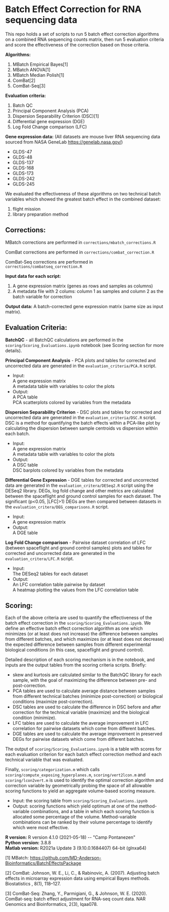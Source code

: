# Batch Effect Correction for RNA sequencing data

This repo holds a set of scripts to run 5 batch effect correction algorithms on a combined RNA sequencing counts matrix, then run 5 evaluation criteria and score the effectiveness of the correction based on those criteria. 

**Algorithms:**
1) MBatch Empirical Bayes[1]
2) MBatch ANOVA[1]
3) MBatch Median Polish[1]
4) ComBat[2]
5) ComBat-Seq[3]

**Evaluation criteria:**
1) Batch QC
2) Principal Component Analysis (PCA)
3) Dispersion Separability Criterion (DSC)[1]
4) Differential gene expression (DGE)
5) Log Fold Change comparison (LFC)

**Gene expression data:**
(All datasets are mouse liver RNA sequencing data sourced from NASA GeneLab https://genelab.nasa.gov/)<br>
- GLDS-47
- GLDS-48
- GLDS-137
- GLDS-168
- GLDS-173
- GLDS-242
- GLDS-245

We evaluated the effectiveness of these algorithms on two technical batch variables which showed the greatest batch effect in the combined dataset: 
1) flight mission 
2) library preparation method

## Corrections:

MBatch corrections are performed in `corrections/mbatch_corrections.R`

ComBat corrections are performed in `corrections/combat_correction.R`

ComBat-Seq corrections are performed in `corrections/combatseq_correction.R`

**Input data for each script:**
1) A gene expression matrix (genes as rows and samples as columns)
2) A metadata file with 2 colums: column 1 as samples and column 2 as the batch variable for correction

**Output data:**
A batch-corrected gene expression matrix (same size as input matrix).

## Evaluation Criteria:
**BatchQC** - all BatchQC calculations are performed in the `scoring/Scoring_Evaluations.ipynb` notebook (see Scoring section for more details).

**Principal Component Analysis** - PCA plots and tables for corrected and uncorrected data are generated in the `evaluation_criteria/PCA.R` script.
- Input:<br>
			A gene expression matrix<br>
			A metadata table with variables to color the plots<br>
- Output:<br> 
      A PCA table<br> 
      PCA scatterplots colored by variables from the metadata<br>

**Dispersion Separability Criterion** - DSC plots and tables for corrected and uncorrected data are generated in the `evaluation_criteria/DSC.R` script. DSC is a method for quantifying the batch effects within a PCA-like plot by calculating the dispersion between sample centroids vs dispersion within each batch. 
- Input:<br>
			A gene expression matrix<br>
			A metadata table with variables to color the plots<br>
- Output:<br> 
      A DSC table<br> 
      DSC barplots colored by variables from the metadata<br>

**Differential Gene Expression** - DGE tables for corrected and uncorrected data are generated in the `evaluation_critera/DESeq2.R` script using the DESeq2 library. DEGs, log fold change and other metrics are calculated between the spaceflight and ground control samples for each dataset. The significant (p<0.05, |LFC|>1) DEGs are then compared between datasets in the `evaluation_critera/DEG_comparisons.R` script.
- Input:<br>
			A gene expression matrix<br>
- Output:<br> 
      A DGE table<br> 


**Log Fold Change comparison** - Pairwise dataset correlation of LFC (between spaceflight and ground control samples) plots and tables for corrected and uncorrected data are generated in the `evaluation_critera/LFC.R` script. 
- Input:<br>
			The DESeq2 tables for each dataset<br>
- Output:<br> 
      An LFC correlation table pairwise by dataset<br> 
      A heatmap plotting the values from the LFC correlation table<br>


## Scoring:

Each of the above criteria are used to quantify the effectiveness of the batch effect correction in the `scoring/Scoring_Evaluations.ipynb`. We define an effective batch effect correction algorithm as one which minimizes (or at least does not increase) the difference between samples from different batches, and which maximizes (or at least does not decrease) the expected difference between samples from different experimental biological conditions (in this case, spaceflight and ground control). 

Detailed description of each scoring mechanism is in the notebook, and inputs are the output tables from the scoring criteria scripts. Briefly: 
- skew and kurtosis are calculated similar to the BatchQC library for each sample, with the goal of maximizing the difference between pre- and post-correction. 
- PCA tables are used to calculate average distance between samples from different technical batches (minimize post-correction) or biological conditions (maximize post-correction).
- DSC tables are used to calculate the difference in DSC before and after correction for the technical variable (maximize) and the biological condition (minimize).
- LFC tables are used to calculate the average improvement in LFC correlation for pairwise datasets which come from different batches.
- DGE tables are used to calculate the average improvement in preserved DEGs for pairwise datasets which come from different batches.

The output of `scoring/Scoring_Evaluations.ipynb` is a table with scores for each evaluation criterion for each batch effect correction method and each technical variable that was evaluated.

Finally, `scoring/categorization.m` which calls `scoring/compute_exposing_hyperplanes.m`, `scoring/vert2lcon.m` and `scoring/lcon2vert.m` is used to identify the optimal correction algorithm and correction variable by geometrically probing the space of all allowable scoring functions to yield an aggregate volume-based scoring measure. 
- Input: the scoring table from `scoring/Scoring_Evaluations.ipynb`
- Output: scoring functions which yield optimum at one of the method-variable combinations, and a table in which each scoring function is allocated some percentage of the volume. Method-variable combinations can be ranked by their volume percentage to identify which were most effective.


**R version:** R version 4.1.0 (2021-05-18) -- "Camp Pontanezen"<br>
**Python version:** 3.8.8<br>
**Matlab version:** R2021a Update 3 (9.10.0.1684407) 64-bit (glnxa64)<br>


[1] MBatch: https://github.com/MD-Anderson-Bioinformatics/BatchEffectsPackage

[2] ComBat: Johnson, W. E., Li, C., & Rabinovic, A. (2007). Adjusting batch effects in microarray expression data using empirical Bayes methods. Biostatistics , 8(1), 118–127.

[3] ComBat-Seq: Zhang, Y., Parmigiani, G., & Johnson, W. E. (2020). ComBat-seq: batch effect adjustment for RNA-seq count data. NAR Genomics and Bioinformatics, 2(3), lqaa078.


